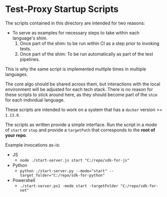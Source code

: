 # Test-Proxy Startup Scripts

The scripts contained in this directory are intended for two reasons:

- To serve as examples for necessary steps to take within each language's shim.
   1. Once part of the shim: to be run within CI as a step prior to invoking tests.
   2. Once part of the shim: To be run automatically as part of the test pipelines.

This is why the same script is implemented multiple times in multiple languages.

The core algo should be shared across them, but interactions with the local environment will be adjusted for each tech stack. There is no reason for these scripts to stick around here, as they should become part of the `shim` for each individual language.

These scripts are intended to work on a system that has a `docker` version >= `1.13.0`.

The scripts as written provide a simple interface. Run the script in a mode of `start` or `stop` and provide a `targetPath` that corresponds to the **root of your repo**.

Example invocations as-is:

- JS
  - `node ./start-server.js start "C:/repo/sdk-for-js"`
- Python
  - `python ./start-server.py --mode="start" --target_folder="C:/repo/sdk-for-python"`
- Powershell
  - `./start-server.ps1 -mode start -targetFolder "C:/repo/sdk-for-net"`
